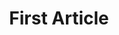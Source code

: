 ---
title: First Article
description: First Article In Markdown Blog Website
created_at: 2023/10/24
image: /static/imgs/articles/first-article-img.jpg
---
